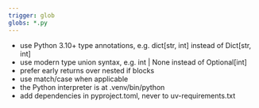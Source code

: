 ```yaml
---
trigger: glob
globs: *.py
---
```


- use Python 3.10+ type annotations, e.g. dict[str, int] instead of Dict[str, int]
- use modern type union syntax, e.g. int | None instead of Optional[int]
- prefer early returns over nested if blocks
- use match/case when applicable
- the Python interpreter is at .venv/bin/python
- add dependencies in pyproject.toml, never to uv-requirements.txt